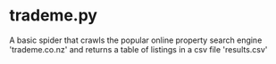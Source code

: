 # trademe.py
A basic spider that crawls the popular online property search engine 'trademe.co.nz' and returns a table of listings in a csv file 'results.csv'
